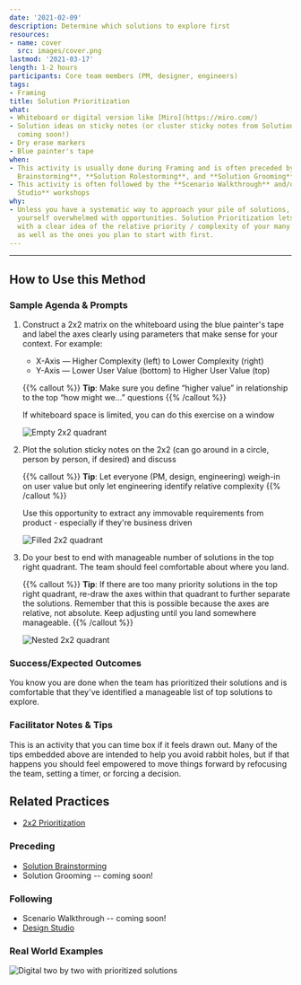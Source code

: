 ```yaml
---
date: '2021-02-09'
description: Determine which solutions to explore first
resources:
- name: cover
  src: images/cover.png
lastmod: '2021-03-17'
length: 1-2 hours
participants: Core team members (PM, designer, engineers)
tags:
- Framing
title: Solution Prioritization
what:
- Whiteboard or digital version like [Miro](https://miro.com/)
- Solution ideas on sticky notes (or cluster sticky notes from Solution Grooming --
  coming soon!)
- Dry erase markers
- Blue painter's tape
when:
- This activity is usually done during Framing and is often preceded by the **Solution
  Brainstorming**, **Solution Rolestorming**, and **Solution Grooming** workshops
- This activity is often followed by the **Scenario Walkthrough** and/or **Design
  Studio** workshops
why:
- Unless you have a systematic way to approach your pile of solutions, you may find
  yourself overwhelmed with opportunities. Solution Prioritization lets you walk away
  with a clear idea of the relative priority / complexity of your many groomed ideas
  as well as the ones you plan to start with first.
---
```


---
## How to Use this Method

### Sample Agenda & Prompts
1. Construct a 2x2 matrix on the whiteboard using the blue painter's tape and label the axes clearly using parameters that make sense for your context. For example:
        
   - X-Axis — Higher Complexity (left) to Lower Complexity (right)
   - Y-Axis — Lower User Value (bottom) to Higher User Value (top)

   {{% callout %}}
   **Tip**: Make sure you define “higher value” in relationship to the top “how might we...” questions
   {{% /callout %}}

   If whiteboard space is limited, you can do this exercise on a window

   ![Empty 2x2 quadrant](images/step-1.png)

1. Plot the solution sticky notes on the 2x2 (can go around in a circle, person by person, if desired) and discuss

   {{% callout %}}
   **Tip**: Let everyone (PM, design, engineering) weigh-in on user value but only let engineering identify relative complexity
   {{% /callout %}}

   Use this opportunity to extract any immovable requirements from product - especially if they're business driven
   
   ![Filled 2x2 quadrant](images/step-2.png)

1. Do your best to end with manageable number of solutions in the top right quadrant. The team should feel comfortable about where you land.

   {{% callout %}}
   **Tip**: If there are too many priority solutions in the top right quadrant, re-draw the axes within that quadrant to further separate the solutions. Remember that this is possible because the axes are relative, not absolute. Keep adjusting until you land somewhere manageable.
   {{% /callout %}}

   ![Nested 2x2 quadrant](images/step-3.png)

### Success/Expected Outcomes
You know you are done when the team has prioritized their solutions and is comfortable that they've identified a manageable list of top solutions to explore.

### Facilitator Notes & Tips

This is an activity that you can time box if it feels drawn out. Many of the tips embedded above are intended to help you avoid rabbit holes, but if that happens you should feel empowered to move things forward by refocusing the team, setting a timer, or forcing a decision.

## Related Practices
- [2x2 Prioritization](/practices/2x2)

### Preceding
- [Solution Brainstorming](/practices/solution-brainstorming)
- Solution Grooming -- coming soon!

### Following
- Scenario Walkthrough -- coming soon!
- [Design Studio](/practices/design-studio)

### Real World Examples
![Digital two by two with prioritized solutions](images/example-6.jpg)

